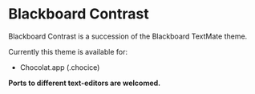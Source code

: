 # Blackboard Contrast

Blackboard Contrast is a succession of the Blackboard TextMate theme. 

Currently this theme is available for:

* Chocolat.app (.chocice)

**Ports to different text-editors are welcomed.**
